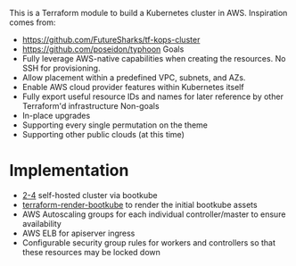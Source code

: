 This is a Terraform module to build a Kubernetes cluster in AWS.
Inspiration comes from:
* https://github.com/FutureSharks/tf-kops-cluster
* https://github.com/poseidon/typhoon
Goals
* Fully leverage AWS-native capabilities when creating the resources. No SSH for provisioning.
* Allow placement within a predefined VPC, subnets, and AZs.
* Enable AWS cloud provider features within Kubernetes itself
* Fully export useful resource IDs and names for later reference by other Terraform'd infrastructure
Non-goals
* In-place upgrades
* Supporting every single permutation on the theme
* Supporting other public clouds (at this time)
# Implementation
* [2-4](https://github.com/kubernetes/community/blob/master/contributors/design-proposals/cluster-lifecycle/self-hosted-kubernetes.md) self-hosted cluster via bootkube
* [terraform-render-bootkube](https://github.com/poseidon/terraform-render-bootkube) to render the initial bootkube assets
* AWS Autoscaling groups for each individual controller/master to ensure availability
* AWS ELB for apiserver ingress
* Configurable security group rules for workers and controllers so that these resources may be locked down


